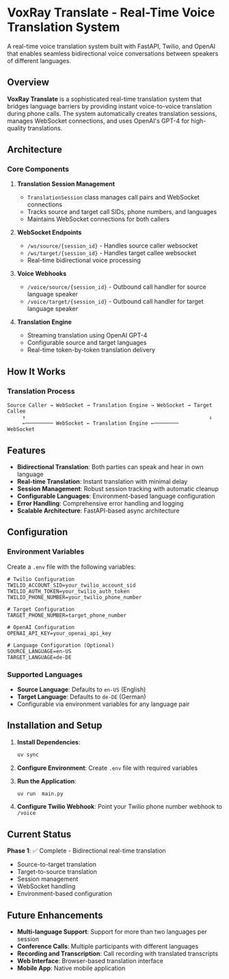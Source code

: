 # VoxRay Translate - Real-Time Voice Translation System

A real-time voice translation system built with FastAPI, Twilio, and OpenAI that enables seamless bidirectional voice conversations between speakers of different languages.

## Overview

**VoxRay Translate** is a sophisticated real-time translation system that bridges language barriers by providing instant voice-to-voice translation during phone calls. The system automatically creates translation sessions, manages WebSocket connections, and uses OpenAI's GPT-4 for high-quality translations.

## Architecture

### Core Components

1. **Translation Session Management**
   - `TranslationSession` class manages call pairs and WebSocket connections
   - Tracks source and target call SIDs, phone numbers, and languages
   - Maintains WebSocket connections for both callers

2. **WebSocket Endpoints**
   - `/ws/source/{session_id}` - Handles source  caller websocket
   - `/ws/target/{session_id}` - Handles target  callee websocket
   - Real-time bidirectional voice processing

3. **Voice Webhooks**
   - `/voice/source/{session_id}` - Outbound call handler for source language speaker
   - `/voice/target/{session_id}` - Outbound call handler for target language speaker

4. **Translation Engine**
   - Streaming translation using OpenAI GPT-4
   - Configurable source and target languages
   - Real-time token-by-token translation delivery

## How It Works

### Translation Process

```
Source Caller → WebSocket → Translation Engine → WebSocket → Target Callee
     ↑                                                            ↓
     ←───────── WebSocket ← Translation Engine ←────────      WebSocket
```

## Features

- **Bidirectional Translation**: Both parties can speak and hear in own language
- **Real-time Translation**: Instant translation with minimal delay
- **Session Management**: Robust session tracking with automatic cleanup
- **Configurable Languages**: Environment-based language configuration
- **Error Handling**: Comprehensive error handling and logging
- **Scalable Architecture**: FastAPI-based async architecture

## Configuration

### Environment Variables

Create a `.env` file with the following variables:

```env
# Twilio Configuration
TWILIO_ACCOUNT_SID=your_twilio_account_sid
TWILIO_AUTH_TOKEN=your_twilio_auth_token
TWILIO_PHONE_NUMBER=your_twilio_phone_number

# Target Configuration
TARGET_PHONE_NUMBER=target_phone_number

# OpenAI Configuration
OPENAI_API_KEY=your_openai_api_key

# Language Configuration (Optional)
SOURCE_LANGUAGE=en-US
TARGET_LANGUAGE=de-DE
```

### Supported Languages

- **Source Language**: Defaults to `en-US` (English)
- **Target Language**: Defaults to `de-DE` (German)
- Configurable via environment variables for any language pair


## Installation and Setup

1. **Install Dependencies**:
   ```bash
   uv sync
   ```

2. **Configure Environment**: Create `.env` file with required variables

3. **Run the Application**:
   ```bash
   uv run  main.py
   ```

4. **Configure Twilio Webhook**: Point your Twilio phone number webhook to `/voice`


## Current Status

**Phase 1**: ✅ Complete - Bidirectional real-time translation
- Source-to-target translation
- Target-to-source translation
- Session management
- WebSocket handling
- Environment-based configuration

## Future Enhancements

- **Multi-language Support**: Support for more than two languages per session
- **Conference Calls**: Multiple participants with different languages
- **Recording and Transcription**: Call recording with translated transcripts
- **Web Interface**: Browser-based translation interface
- **Mobile App**: Native mobile application




        